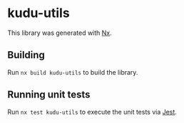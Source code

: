 # kudu-utils

This library was generated with [Nx](https://nx.dev).

## Building

Run `nx build kudu-utils` to build the library.

## Running unit tests

Run `nx test kudu-utils` to execute the unit tests via [Jest](https://jestjs.io).
